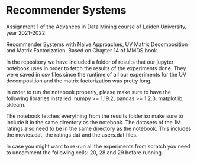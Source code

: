 # Recommender Systems
Assignment 1 of the Advances in Data Mining course of Leiden University, year 2021-2022.

Recommender Systems with Naive Approaches, UV Matrix Decomposition and Matrix Factorization. Based on Chapter 14 of MMDS book.

In the repository we have included a folder of results that our jupyter notebook uses in order to fetch the results of the experiments done.
They were saved in csv files since the runtime of all our experiments for the UV decomposition and the matrix factorization was pretty long.

In order to run the notebook properly, please make sure to have the following 
libraries installed:
numpy >= 1.19.2, 
pandas >= 1.2.3,
matplotlib,
sklearn.

The notebook fetches everything from the results folder so make sure to include it in the same directory as the notebook. The datasets of the 1M ratings also need to be in the same directory as the notebook. This includes the movies.dat, the ratings.dat and the users.dat files.

In case you might want to re-run all the experiments from scratch you need to uncomment the following cells: 20, 28 and 29 before running.
